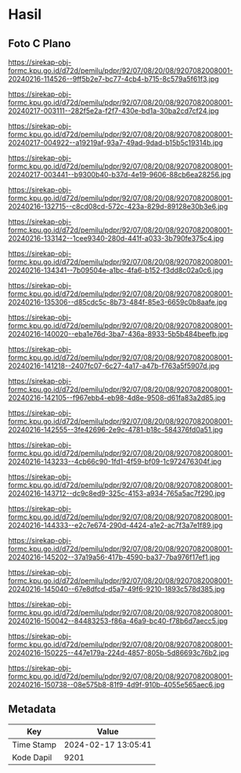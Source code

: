 # Hasil

## Foto C Plano

https://sirekap-obj-formc.kpu.go.id/d72d/pemilu/pdpr/92/07/08/20/08/9207082008001-20240216-114526--9ff5b2e7-bc77-4cb4-b715-8c579a5f61f3.jpg

https://sirekap-obj-formc.kpu.go.id/d72d/pemilu/pdpr/92/07/08/20/08/9207082008001-20240217-003111--282f5e2a-f2f7-430e-bd1a-30ba2cd7cf24.jpg

https://sirekap-obj-formc.kpu.go.id/d72d/pemilu/pdpr/92/07/08/20/08/9207082008001-20240217-004922--a19219af-93a7-49ad-9dad-b15b5c19314b.jpg

https://sirekap-obj-formc.kpu.go.id/d72d/pemilu/pdpr/92/07/08/20/08/9207082008001-20240217-003441--b9300b40-b37d-4e19-9606-88cb6ea28256.jpg

https://sirekap-obj-formc.kpu.go.id/d72d/pemilu/pdpr/92/07/08/20/08/9207082008001-20240216-132715--c8cd08cd-572c-423a-829d-89128e30b3e6.jpg

https://sirekap-obj-formc.kpu.go.id/d72d/pemilu/pdpr/92/07/08/20/08/9207082008001-20240216-133142--1cee9340-280d-441f-a033-3b790fe375c4.jpg

https://sirekap-obj-formc.kpu.go.id/d72d/pemilu/pdpr/92/07/08/20/08/9207082008001-20240216-134341--7b09504e-a1bc-4fa6-b152-f3dd8c02a0c6.jpg

https://sirekap-obj-formc.kpu.go.id/d72d/pemilu/pdpr/92/07/08/20/08/9207082008001-20240216-135306--d85cdc5c-8b73-484f-85e3-6659c0b8aafe.jpg

https://sirekap-obj-formc.kpu.go.id/d72d/pemilu/pdpr/92/07/08/20/08/9207082008001-20240216-140020--eba1e76d-3ba7-436a-8933-5b5b484beefb.jpg

https://sirekap-obj-formc.kpu.go.id/d72d/pemilu/pdpr/92/07/08/20/08/9207082008001-20240216-141218--2407fc07-6c27-4a17-a47b-f763a5f5907d.jpg

https://sirekap-obj-formc.kpu.go.id/d72d/pemilu/pdpr/92/07/08/20/08/9207082008001-20240216-142105--f967ebb4-eb98-4d8e-9508-d61fa83a2d85.jpg

https://sirekap-obj-formc.kpu.go.id/d72d/pemilu/pdpr/92/07/08/20/08/9207082008001-20240216-142555--3fe42696-2e9c-4781-b18c-584376fd0a51.jpg

https://sirekap-obj-formc.kpu.go.id/d72d/pemilu/pdpr/92/07/08/20/08/9207082008001-20240216-143233--4cb66c90-1fd1-4f59-bf09-1c972476304f.jpg

https://sirekap-obj-formc.kpu.go.id/d72d/pemilu/pdpr/92/07/08/20/08/9207082008001-20240216-143712--dc9c8ed9-325c-4153-a934-765a5ac7f290.jpg

https://sirekap-obj-formc.kpu.go.id/d72d/pemilu/pdpr/92/07/08/20/08/9207082008001-20240216-144333--e2c7e674-290d-4424-a1e2-ac7f3a7e1f89.jpg

https://sirekap-obj-formc.kpu.go.id/d72d/pemilu/pdpr/92/07/08/20/08/9207082008001-20240216-145202--37a19a56-417b-4590-ba37-7ba976f17ef1.jpg

https://sirekap-obj-formc.kpu.go.id/d72d/pemilu/pdpr/92/07/08/20/08/9207082008001-20240216-145040--67e8dfcd-d5a7-49f6-9210-1893c578d385.jpg

https://sirekap-obj-formc.kpu.go.id/d72d/pemilu/pdpr/92/07/08/20/08/9207082008001-20240216-150042--84483253-f86a-46a9-bc40-f78b6d7aecc5.jpg

https://sirekap-obj-formc.kpu.go.id/d72d/pemilu/pdpr/92/07/08/20/08/9207082008001-20240216-150225--447e179a-224d-4857-805b-5d86693c76b2.jpg

https://sirekap-obj-formc.kpu.go.id/d72d/pemilu/pdpr/92/07/08/20/08/9207082008001-20240216-150738--08e575b8-81f9-4d9f-910b-4055e565aec6.jpg


## Metadata

| Key        | Value               |
| ---------- | ------------------- |
| Time Stamp | 2024-02-17 13:05:41 |
| Kode Dapil | 9201                |



